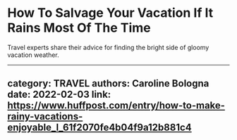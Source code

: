 # How To Salvage Your Vacation If It Rains Most Of The Time

Travel experts share their advice for finding the bright side of gloomy vacation weather.

---
category: TRAVEL
authors: Caroline Bologna
date: 2022-02-03
link: https://www.huffpost.com/entry/how-to-make-rainy-vacations-enjoyable_l_61f2070fe4b04f9a12b881c4
---
